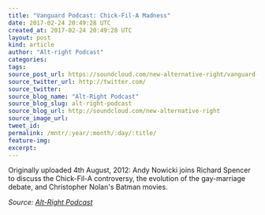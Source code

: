 ```yaml
---
title: "Vanguard Podcast: Chick-Fil-A Madness"
date: 2017-02-24 20:49:28 UTC
created_at: 2017-02-24 20:49:28 UTC
layout: post
kind: article
author: "Alt-right Podcast"
categories: 
tags: 
source_post_url: https://soundcloud.com/new-alternative-right/vanguard-podcast-chick-fil-a-madness
source_twitter_url: http://twitter.com/
source_twitter: 
source_blog_name: "Alt-Right Podcast"
source_blog_slug: alt-right-podcast
source_blog_url: http://soundcloud.com/new-alternative-right
source_image_url: 
tweet_id:
permalink: /mntr/:year/:month/:day/:title/
feature-img: 
excerpt:
---
```

Originally uploaded 4th August, 2012:
Andy Nowicki joins Richard Spencer to discuss the Chick-Fil-A controversy, the evolution of the gay-marriage debate, and Christopher Nolan's Batman movies.<div class="">
    <i>Source: <a href="http://soundcloud.com/new-alternative-right">Alt-Right Podcast</a></i>
</div>
